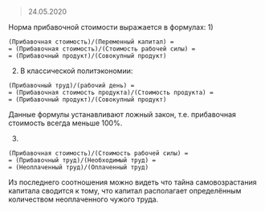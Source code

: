 > 24.05.2020

Норма прибавочной стоимости выражается в формулах:
1)
```
(Прибавочная стоимость)/(Переменный капитал) =
= (Прибавочная стоимость)/(Стоимость рабочей силы) =
= (Прибавочный продукт)/(Совокупный продукт)
```

2) В классической политэкономии:
```
(Прибавочный труд)/(рабочий день) =
= (Прибавочная стоимость продукта)/(Стоимость продукта) =
= (Прибавочный продукт)/(Совокупный продукт)
```
Данные формулы устанавливают ложный закон, т.е. прибавочная стоимость всегда меньше 100%.

3)
```
(Прибавочная стоимость)/(Стоимость рабочей силы) =
= (Прибавочный труд)/(Необходимый труд) =
= (Неоплаченный труд)/(Оплаченный труд)
```
Из последнего соотношения можно видеть что тайна самовозрастания капитала сводится к тому, что капитал располагает определённым количеством неоплаченного чужого труда.
